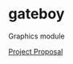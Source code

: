 gateboy
=======

Graphics module

[Project Proposal](http://web.cecs.pdx.edu/~faustm/ece510/homework/FinalProjectDescription.pdf)


